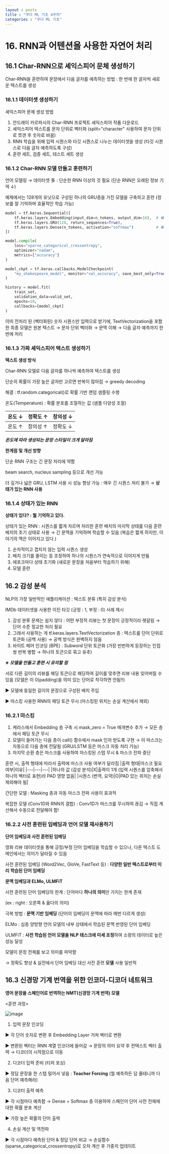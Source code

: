 ```yaml
---
layout : posts
title : "쿠다 ML 기초 4주차"
categories : "쿠다 ML 기초"
---
```

# 16. RNN과 어텐션을 사용한 자연어 처리

## 16.1 Char-RNN으로 셰익스피어 문체 생성하기
Char-RNN을 훈련하여 문장에서 다음 글자를 예측하는 방법 : 한 번에 한 글자씩 새로운 텍스트를 생성

### 16.1.1 데이터셋 생성하기
셰익스피어 문체 생성 방법
1. 안드레이 카르파시의 Char-RNN 프로젝트 셰익스피어 작품 다운로드
2. 셰익스피어 텍스트를 문자 단위로 벡터화 (split="character" 사용하여 문자 단위로 쪼갠 후 숫자로 바꿈)
3. RNN 학습을 위해 입력 시퀀스와 타깃 시퀀스로 나누는 데이터셋을 생성 (타깃 시퀀스로 다음 글자 예측하도록 구성)
4. 훈련 세트, 검증 세트, 테스트 세트 생성

### 16.1.2 Char-RNN 모델 만들고 훈련하기
언어 모델링 → 데이터셋 多 : 단순한 RNN 이상의 것 필요 (단순 RNN은 오래된 정보 기억 ↓) 

예제에서는 128개의 유닛으로 구성된 하나의 GRU층을 가진 모델을 구축하고 훈련 (정보를 잘 기억하며 효율적인 학습 가능)

```python
model = tf.keras.Sequential([
    tf.keras.layers.Embedding(input_dim=n_tokens, output_dim=16),  # ❶
    tf.keras.layers.GRU(128, return_sequences=True),
    tf.keras.layers.Dense(n_tokens, activation="softmax")          # ❷
])

model.compile(
    loss="sparse_categorical_crossentropy",
    optimizer="nadam",
    metrics=["accuracy"]
)

model_ckpt = tf.keras.callbacks.ModelCheckpoint(
    "my_shakespeare_model", monitor="val_accuracy", save_best_only=True  # ❸
)

history = model.fit(
    train_set,
    validation_data=valid_set,
    epochs=10,
    callbacks=[model_ckpt]
)
```
이미 전처리 된 (벡터화된) 숫자 시퀀스만 입력으로 받기에, TextVectorization을 포함한 최종 모델은 원본 텍스트 → 문자 단위 벡터화 → 문맥 이해 → 다음 글자 예측까지 한 번에 처리

### 16.1.3 가짜 셰익스피어 텍스트 생성하기
**텍스트 생성 방식**

Char-RNN 모델로 다음 글자를 하나씩 예측하여 텍스트를 생성

단순히 확률이 가장 높은 글자만 고르면 반복이 많아짐 → greedy decoding

해결 : tf.random.categorical()로 확률 기반 랜덤 샘플링 수행

온도(Temperature) : 확률 분포를 조절하는 값 (샘플 다양성 조절)

|온도 ↓|정확도 ↑|창의성 ↓|
|---|---|---|
|온도 ↑|창의성 ↑|정확도 ↓|

***온도에 따라 생성되는 문장 스타일이 크게 달라짐***

**한계점 및 개선 방향**

단순 RNN 구조는 긴 문장 처리에 약함

beam search, nucleus sampling 등으로 개선 가능

더 깊거나 넓은 GRU, LSTM 사용 시 성능 향상 가능 : 매우 긴 시퀀스 처리 불가 → **상태가 있는 RNN 사용**

### 16.1.4 상태가 있는 RNN
**상태가 있다? : 뭘 기억하고 있다.**

상태가 있는 RNN : 시퀀스를 짧게 자르며 처리한 훈련 배치의 마지막 상태를 다음 훈련 배치의 초기 상태로 사용 → 긴 문맥을 기억하며 학습할 수 있음 (복습은 짧게 하지만, 이야기의 맥은 이어지고 있다.)

1. 순차적이고 겹치지 않는 입력 시퀀스 생성
2. 배치 크기를 줄이는 등 조정하여 하나의 시퀀스가 연속적으로 이어지게 만듦
3. 에포크마다 상태 초기화 (새로운 문장을 처음부터 학습하기 위해)
4. 모델 훈련

## 16.2 감성 분석
NLP의 가장 일반적인 애플리케이션 : 텍스트 분류 (특히 감성 분석)

IMDb 데이터셋을 사용한 이진 타깃 (긍정 : 1, 부정 : 0) 사례 제시

1. 감성 분류 문제는 쉽지 않다 : 어떤 부정적 리뷰는 첫 문장이 긍정적이라 헷갈림 → 단어 수준 정교한 처리 필요
2. 그래서 사용하는 게 tf.keras.layers.TextVectorization 층 : 텍스트를 단어 단위로 토큰화 (공백 사용) → 공백 방식은 완벽하지 않음
3. 바이트 페어 인코딩 (BPE) : Subword 단위 토큰화 (가장 빈번하게 등장하는 인접 쌍 반복 병합 → 하나의 토큰으로 묶고 유추)

***※ 모델을 만들고 훈련 시 유의할 점***

서로 다른 길이의 리뷰를 패딩 토큰으로 패딩하여 길이를 맞추면 리뷰 내용 잊어버릴 수 있음 (모델은 이 0(padding)을 의미 있는 단어로 착각하면 안됨!!)

▶ 모델에 동일한 길이의 문장으로 구성된 배치 주입

▶ 마스킹 사용한 RNN의 패딩 토큰 무시 (마스킹된 위치는 손실 계산에서 제외)

### 16.2.1 마스킹
1. 케라스에서 Embedding 층 구축 시 mask_zero = True 매개변수 추가 → 모든 층에서 패딩 토큰 무시
2. 모델이 들어가는 다음 층이 call() 함수에서 mask 인자 받도록 구현 → 이 마스크는 자동으로 다음 층에 전달됨 (GRU/LSTM 등은 마스크 자동 처리 가능)
3. 마지막 순환 층은 마스크를 사용하여 마스킹된 스텝 무시 & 마스크 전파 중단

훈련 시, 출력 형태에 따라서 출력에 마스크 사용 여부가 달라짐
|출력 형태|마스크 필요 여부|이유|
|---|---|---|
|하나의 값 (감성 분석)|X|출력이 1개 (입력 시퀀스를 압축해서 하나의 벡터로 표현)라 PAD 영향 없음|
|시퀀스 (번역, 요약)|O|PAD 있는 위치는 손실 제외해야 됨|

간단한 모델 : Masking 층과 자동 마스크 전파 사용이 효과적

복잡한 모델 (Conv1D와 RNN의 결합) : Conv1D가 마스크를 무시하여 끊김 → 직접 계산해서 수동으로 전달해야 함!

### 16.2.2 사전 훈련된 임베딩과 언어 모델 재사용하기
**단어 임베딩과 사전 훈련된 임베딩**

영화 리뷰 데이터셋을 통해 긍정/부정 단어 임베딩을 학습할 수 있으나, 다른 텍스트 도메인에서는 의미가 달라질 수 있음

사전 훈련된 임베딩 (Word2Vec, GloVe, FastText 등) : **다양한 일반 텍스트로부터 미리 학습된 단어 임베딩**

**문맥 임베딩과 ELMo, ULMFiT**

사전 훈련된 단어 임베딩의 한계 : 단어마다 **하나의 의미**만 가지는 한계 존재

(ex : right : 오른쪽 & 옳다의 의미)

극복 방법 : **문맥 기반 임베딩** (단어의 임베딩이 문맥에 따라 매번 다르게 생성)

ELMo : 심층 양방향 언어 모델의 내부 상태에서 학습된 문맥 반영된 단어 임베딩

ULMFiT : **사전 학습된 언어 모델을 NLP 태스크에 미세 조정**하여 소량의 데이터로 높은 성능 달성 

모델이 문장 전체를 보고 의미를 파악함

→ 정확도 향상 & 실전에서 단어 임베딩 대신 사전 훈련 **모델** 사용 일반적

## 16.3 신경망 기계 번역을 위한 인코더-디코더 네트워크
**영어 문장을 스페인어로 번역하는 NMT(신경망 기계 번역) 모델**

<훈련 과정>

![image](https://github.com/user-attachments/assets/654334d6-445a-4a6b-a7bd-fd9e07edb557)

1. 입력 문장 인코딩

▶ 각 단어 숫자로 변환 후 Embedding Layer 거쳐 벡터로 변환

▶ 변환된 벡터는 RNN 계열 인코더에 들어감 → 문장의 의미 요약 후 컨텍스트 벡터 출력 → 디코더의 시작점으로 이동

2. 디코더 입력 준비 (티처 포싱)

▶ 정답 문장을 한 스텝 밀어서 넣음 : **Teacher Forcing** (뭘 예측하든 답 줄테니까 다음 단어 예측해라)

3. 디코터 출력 예측
 
▶ 각 시점마다 예측함 → Dense + Softmax 층 이용하여 스페인어 단어 사전 전체에 대한 확률 분포 계산

▶ 가장 높은 확률의 단어 출력

4. 손실 계산 및 역전파

▶ 각 시점마다 예측된 단어 & 정답 단어 비교 → 손실함수 (sparse_categorical_crossentropy)로 오차 계산 후 가중치 업데이트








